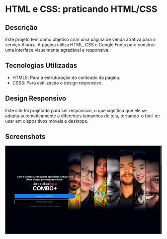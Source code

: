 # HTML e CSS: praticando HTML/CSS

## Descrição
Este projeto tem como objetivo criar uma página de venda atrativa para o serviço Alura+. A página utiliza HTML, CSS e Google Fonts para construir uma interface visualmente agradável e responsiva.

## Tecnologias Utilizadas
 * HTML5: Para a estruturação do conteúdo da página.
 * CSS3: Para estilização e design responsivo.

## Design Responsivo
  Este site foi projetado para ser responsivo, o que significa que ele se adapta automaticamente a diferentes tamanhos de tela, tornando-o fácil de usar em dispositivos móveis e desktops.

## Screenshots
![imagem](https://raw.githubusercontent.com/azrlsli/Alura-plus/refs/heads/main/printGif.gif)
